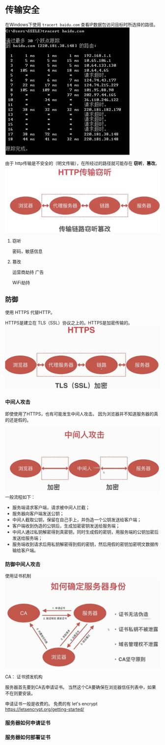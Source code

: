 # 传输安全

在Windows下使用 `tracert baidu.com` 查看IP数据包访问目标时所选择的路径。
![传输安全1](./Images/transport-security1.png)

由于 http传输是不安全的（明文传输），在所经过的路径就可能存在 **窃听**，**篡改**。
![传输安全2](./Images/transport-security2.png)

1. 窃听
 
   密码，敏感信息

2. 篡改

    运营商劫持 广告
    
    WiFi劫持
    
## 防御

使用 HTTPS 代替HTTP。

HTTPS是建立在 TLS（SSL）协议之上的。HTTPS是加密传输的。
![传输安全3](./Images/transport-security3.png)

### 中间人攻击
即使使用了HTTPS，也有可能发生中间人攻击。
因为浏览器并不知道服务器的真的还是假的。

![传输安全4](./Images/transport-security4.png)
一般流程如下：

*   服务端请求客户端，请求被中间人拦截；
*   服务器向客户端发送公钥；
*   中间人截取公钥，保留在自己手上，并伪造一个公钥发送给客户端；
*   客户端收到伪造的公钥后，生成加密密钥发送给服务端；
*   中间人通过私钥解密得到真密钥，同时生成假的密钥，用服务端的公钥加密后发送给服务端；
*   服务端收到请求后用私钥解密得到假的密钥，然后用假的密钥加密明文数据传输给客户端。

### 防御中间人攻击

使用证书机制
![传输安全5](./Images/transport-security5.png)

CA： 证书颁发机构

服务器首先要到CA去申请证书。
当然这个CA要确保在浏览器信任列表中，如果不在则要安装。

申请证书一般是收费的。
免费的有 let's encrypt https://letsencrypt.org/getting-started/ 

### 服务器如何申请证书
### 服务器如何部署证书  


